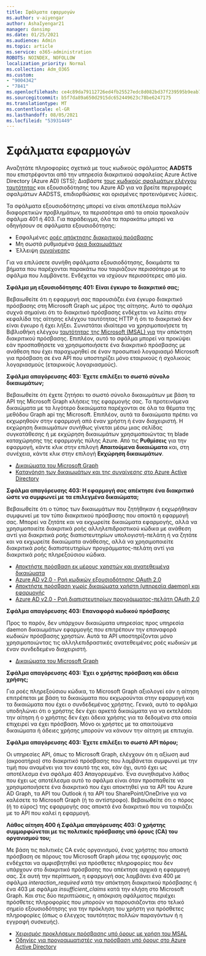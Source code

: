 ```yaml
---
title: Σφάλματα εφαρμογών
ms.author: v-aiyengar
author: AshaIyengar21
manager: dansimp
ms.date: 01/25/2021
ms.audience: Admin
ms.topic: article
ms.service: o365-administration
ROBOTS: NOINDEX, NOFOLLOW
localization_priority: Normal
ms.collection: Adm_O365
ms.custom:
- "9004342"
- "7841"
ms.openlocfilehash: ce4c89da79112726ed4fb25527edc8d082bd37f239595b9eab7279abeeecfd7e
ms.sourcegitcommit: b5f7da89a650d2915dc652449623c78be6247175
ms.translationtype: MT
ms.contentlocale: el-GR
ms.lasthandoff: 08/05/2021
ms.locfileid: "53931449"
---
```

# <a name="application-errors"></a>Σφάλματα εφαρμογών

Αναζητάτε πληροφορίες σχετικά με τους κωδικούς σφάλματος **AADSTS** που επιστρέφονται από την υπηρεσία διακριτικού ασφαλείας Azure Active Directory (Azure AD) (STS); Διαβάστε [τους κωδικούς σφαλμάτων ελέγχου ταυτότητας](https://docs.microsoft.com/azure/active-directory/develop/reference-aadsts-error-codes) και εξουσιοδότησης του Azure AD για να βρείτε περιγραφές σφαλμάτων AADSTS, επιδιορθώσεις και ορισμένες προτεινόμενες λύσεις.

Τα σφάλματα εξουσιοδότησης μπορεί να είναι αποτέλεσμα πολλών διαφορετικών προβλημάτων, τα περισσότερα από τα οποία προκαλούν σφάλμα 401 ή 403. Για παράδειγμα, όλα τα παρακάτω μπορεί να οδηγήσουν σε σφάλματα εξουσιοδότησης:

- Εσφαλμένες [ροές απόκτησης διακριτικού πρόσβασης](https://docs.microsoft.com/azure/active-directory/develop/reference-aadsts-error-codes) 
- Μη σωστά ρυθμισμένα [όρια δικαιωμάτων](https://docs.microsoft.com/azure/active-directory/develop/active-directory-v2-scopes) 
- Έλλειψη [συναίνεσης](https://docs.microsoft.com/azure/active-directory/develop/active-directory-devhowto-multi-tenant-overview#understanding-user-and-admin-consent)

Για να επιλύσετε συνήθη σφάλματα εξουσιοδότησης, δοκιμάστε τα βήματα που παρέχονται παρακάτω που ταιριάζουν περισσότερο με το σφάλμα που λαμβάνετε. Ενδέχεται να ισχύουν περισσότερες από μία.

**Σφάλμα μη εξουσιοδότησης 401: Είναι έγκυρο το διακριτικό σας;**

Βεβαιωθείτε ότι η εφαρμογή σας παρουσιάζει ένα έγκυρο διακριτικό πρόσβασης στη Microsoft Graph ως μέρος της αίτησης. Αυτό το σφάλμα συχνά σημαίνει ότι το διακριτικό πρόσβασης ενδέχεται να λείπει στην κεφαλίδα της αίτησης ελέγχου ταυτότητας HTTP ή ότι το διακριτικό δεν είναι έγκυρο ή έχει λήξει. Συνιστάται ιδιαίτερα να χρησιμοποιήσετε τη Βιβλιοθήκη ελέγχου [ταυτότητας της Microsoft (MSAL) για](https://docs.microsoft.com/azure/active-directory/develop/msal-overview) την απόκτηση διακριτικού πρόσβασης. Επιπλέον, αυτό το σφάλμα μπορεί να προκύψει εάν προσπαθήσετε να χρησιμοποιήσετε ένα διακριτικό πρόσβασης με ανάθεση που έχει παραχωρηθεί σε έναν προσωπικό λογαριασμό Microsoft για πρόσβαση σε ένα API που υποστηρίζει μόνο εταιρικούς ή σχολικούς λογαριασμούς (εταιρικούς λογαριασμούς).

**Σφάλμα απαγόρευσης 403: Έχετε επιλέξει το σωστό σύνολο δικαιωμάτων;**

Βεβαιωθείτε ότι έχετε ζητήσει το σωστό σύνολο δικαιωμάτων με βάση τα API της Microsoft Graph κλήσεις της εφαρμογής σας. Τα προτεινόμενα δικαιώματα με τα λιγότερο δικαιώματα παρέχονται σε όλα τα θέματα της μεθόδου Graph api της Microsoft. Επιπλέον, αυτά τα δικαιώματα πρέπει να εκχωρηθούν στην εφαρμογή από έναν χρήστη ή έναν διαχειριστή. Η εκχώρηση δικαιωμάτων συνήθως γίνεται μέσω μιας σελίδας συγκατάθεσης ή με εκχώρηση δικαιωμάτων χρησιμοποιώντας τη blade καταχώρησης της εφαρμογής πύλης Azure. Από τις **Ρυθμίσεις** για την εφαρμογή, κάντε κλικ στην επιλογή **Απαιτούμενα δικαιώματα** και, στη συνέχεια, κάντε κλικ στην επιλογή **Εκχώρηση δικαιωμάτων**.

- [Δικαιώματα του Microsoft Graph](https://docs.microsoft.com/graph/permissions-reference) 
- [Κατανόηση των δικαιωμάτων και της συναίνεσης στο Azure Active Directory](https://docs.microsoft.com/azure/active-directory/develop/v2-permissions-and-consent) 

**Σφάλμα απαγόρευσης 403: Η εφαρμογή σας απέκτησε ένα διακριτικό ώστε να συμφωνεί με τα επιλεγμένα δικαιώματα;**

Βεβαιωθείτε ότι ο τύπος των δικαιωμάτων που ζητήθηκαν ή εκχωρήθηκαν συμφωνεί με τον τύπο διακριτικού πρόσβασης που αποκτά η εφαρμογή σας. Μπορεί να ζητάτε και να εκχωρείτε δικαιώματα εφαρμογής, αλλά να χρησιμοποιείτε διακριτικά ροής αλληλεπιδραστικού κώδικα με ανάθεση αντί για διακριτικά ροής διαπιστευτηρίων υπολογιστή-πελάτη ή να ζητάτε και να εκχωρείτε δικαιώματα ανάθεσης, αλλά να χρησιμοποιείτε διακριτικά ροής διαπιστευτηρίων προγράμματος-πελάτη αντί για διακριτικά ροής πληρεξούσιου κώδικα.

- [Αποκτήστε πρόσβαση εκ μέρους χρηστών και ανατεθειμένα δικαιώματα](https://docs.microsoft.com/graph/auth_v2_user) 
- [Azure AD v2.0 - Ροή κωδικών εξουσιοδότησης OAuth 2.0](https://docs.microsoft.com/azure/active-directory/develop/v2-oauth2-auth-code-flow) 
- [Αποκτήστε πρόσβαση χωρίς δικαιώματα χρήστη (υπηρεσία daemon) και εφαρμογής ](https://docs.microsoft.com/graph/auth_v2_service) 
- [Azure AD v2.0 - Ροή διαπιστευτηρίων προγράμματος-πελάτη OAuth 2.0](https://docs.microsoft.com/azure/active-directory/develop/v2-oauth2-client-creds-grant-flow) 

**Σφάλμα απαγόρευσης 403: Επαναφορά κωδικού πρόσβασης**

Προς το παρόν, δεν υπάρχουν δικαιώματα υπηρεσίας προς υπηρεσία daemon δικαιωμάτων εφαρμογής που επιτρέπουν την επαναφορά κωδικών πρόσβασης χρηστών. Αυτά τα API υποστηρίζονται μόνο χρησιμοποιώντας τις αλληλεπιδραστικές ανατεθειμένες ροές κωδικών με έναν συνδεδεμένο διαχειριστή.

- [Δικαιώματα του Microsoft Graph](https://docs.microsoft.com/graph/permissions-reference)

**Σφάλμα απαγόρευσης 403: Έχει ο χρήστης πρόσβαση και άδεια χρήσης;**

Για ροές πληρεξούσιου κώδικα, το Microsoft Graph αξιολογεί εάν η αίτηση επιτρέπεται με βάση τα δικαιώματα που εκχωρούνται στην εφαρμογή και τα δικαιώματα που έχει ο συνδεδεμένος χρήστης. Γενικά, αυτό το σφάλμα υποδηλώνει ότι ο χρήστης δεν έχει αρκετά δικαιώματα για να εκτελέσει την αίτηση ή ο χρήστης δεν έχει άδεια χρήσης για τα δεδομένα στα οποία επιχειρεί να έχει πρόσβαση. Μόνο οι χρήστες με τα απαιτούμενα δικαιώματα ή άδειες χρήσης μπορούν να κάνουν την αίτηση με επιτυχία.

**Σφάλμα απαγόρευσης 403: Έχετε επιλέξει το σωστό API πόρου;**

Οι υπηρεσίες API, όπως το Microsoft Graph, ελέγχουν ότι η αξίωση aud (ακροατήριο) στο διακριτικό πρόσβασης που λαμβάνεται συμφωνεί με την τιμή που αναμένει για τον εαυτό της και, εάν όχι, αυτό έχει ως αποτέλεσμα ένα σφάλμα 403 Απαγορευμένο. Ένα συνηθισμένο λάθος που έχει ως αποτέλεσμα αυτό το σφάλμα είναι όταν προσπαθείτε να χρησιμοποιήσετε ένα διακριτικό που έχει αποκτηθεί για τα API του Azure AD Graph, τα API του Outlook ή τα API του SharePoint/OneDrive για να καλέσετε το Microsoft Graph (ή το αντίστροφο). Βεβαιωθείτε ότι ο πόρος (ή το εύρος) της εφαρμογής σας αποκτά ένα διακριτικό που να ταιριάζει με το API που καλεί η εφαρμογή.

**Λάθος αίτηση 400 ή Σφάλμα απαγόρευσης 403: Ο χρήστης συμμορφώνεται με τις πολιτικές πρόσβασης υπό όρους (CA) του οργανισμού του;**

Με βάση τις πολιτικές CA ενός οργανισμού, ένας χρήστης που αποκτά πρόσβαση σε πόρους του Microsoft Graph μέσω της εφαρμογής σας ενδέχεται να αμφισβητηθεί για πρόσθετες πληροφορίες που δεν υπάρχουν στο διακριτικό πρόσβασης που απέκτησε αρχικά η εφαρμογή σας. Σε αυτή την περίπτωση, η εφαρμογή σας λαμβάνει ένα 400 με σφάλμα *interaction_required* κατά την απόκτηση διακριτικού πρόσβασης ή ένα 403 με σφάλμα *insufficient_claims* κατά την κλήση στο Microsoft Graph. Και στις δύο περιπτώσεις, η απόκριση σφάλματος περιέχει πρόσθετες πληροφορίες που μπορούν να παρουσιάζονται στο τελικό σημείο εξουσιοδότησης για την πρόκληση του χρήστη για πρόσθετες πληροφορίες (όπως ο έλεγχος ταυτότητας πολλών παραγόντων ή η εγγραφή συσκευής).

- [Χειρισμός προκλήσεων πρόσβασης υπό όρους με χρήση του MSAL ](https://docs.microsoft.com/azure/active-directory/develop/msal-handling-exceptions#conditional-access-and-claims-challenges)
- [Οδηγίες για προγραμματιστές για πρόσβαση υπό όρους στο Azure Active Directory](https://docs.microsoft.com/azure/active-directory/develop/conditional-access-dev-guide)

